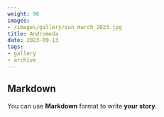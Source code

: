 ```yaml
---
weight: 96
images:
- /images/gallery/sun_march_2023.jpg
title: Andromeda
date: 2023-09-13
tags:
- gallery
- archive
---
```


## Markdown

You can use **Markdown** format to write **your story**.
